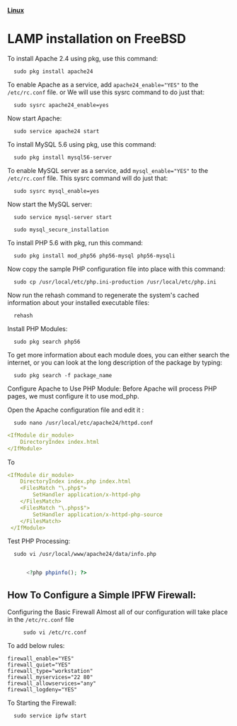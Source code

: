 [**Linux**](../Linux.md)

# LAMP installation  on FreeBSD

To install Apache 2.4 using pkg, use this command:

      sudo pkg install apache24

To enable Apache as a service, add   `apache24_enable="YES"`   to the  `/etc/rc.conf`  file. or  We will use this sysrc command to do just that:

      sudo sysrc apache24_enable=yes

Now start Apache:

      sudo service apache24 start

To install MySQL 5.6 using pkg, use this command:

      sudo pkg install mysql56-server
      
To enable MySQL server as a service, add `mysql_enable="YES"` to the `/etc/rc.conf` file. This sysrc command will do just that:

      sudo sysrc mysql_enable=yes

Now start the MySQL server:

      sudo service mysql-server start

      sudo mysql_secure_installation
      
To install PHP 5.6 with pkg, run this command:

      sudo pkg install mod_php56 php56-mysql php56-mysqli

Now copy the sample PHP configuration file into place with this command:

      sudo cp /usr/local/etc/php.ini-production /usr/local/etc/php.ini

Now run the rehash command to regenerate the system's cached information about your installed executable files:

      rehash

Install PHP Modules:
      
      sudo pkg search php56

To get more information about each module does, you can either search the internet, or you can look at the long description of the package by typing:

      sudo pkg search -f package_name

Configure Apache to Use PHP Module:
Before Apache will process PHP pages, we must configure it to use mod_php.

Open the Apache configuration file and edit it :      

      sudo nano /usr/local/etc/apache24/httpd.conf      
~~~yml      
<IfModule dir_module>
    DirectoryIndex index.html
</IfModule>
~~~
    
To
~~~yml  
<IfModule dir_module>
    DirectoryIndex index.php index.html
    <FilesMatch "\.php$">
        SetHandler application/x-httpd-php
    </FilesMatch>
    <FilesMatch "\.phps$">
        SetHandler application/x-httpd-php-source
    </FilesMatch>
 </IfModule>
~~~
Test PHP Processing:
            
      sudo vi /usr/local/www/apache24/data/info.php
      
~~~php

      <?php phpinfo(); ?>
~~~
      
## How To Configure a Simple IPFW Firewall:

Configuring the Basic Firewall 
Almost all of our configuration will take place in the `/etc/rc.conf` file
         
         sudo vi /etc/rc.conf

To add below rules:
```
firewall_enable="YES"
firewall_quiet="YES"
firewall_type="workstation"
firewall_myservices="22 80"
firewall_allowservices="any"
firewall_logdeny="YES"
```
To Starting the Firewall:
 
      sudo service ipfw start
